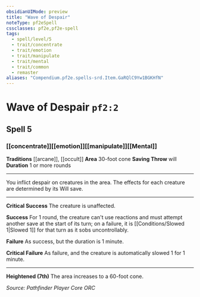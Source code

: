 ```yaml
---
obsidianUIMode: preview
title: "Wave of Despair"
noteType: pf2eSpell
cssclasses: pf2e,pf2e-spell
tags:
  - spell/level/5
  - trait/concentrate
  - trait/emotion
  - trait/manipulate
  - trait/mental
  - trait/common
  - remaster
aliases: "Compendium.pf2e.spells-srd.Item.GaRQlC9Yw1BGKHfN" 
---
```

# Wave of Despair  `pf2:2`  
## Spell 5
### [[concentrate]][[emotion]][[manipulate]][[Mental]]
**Traditions** [[arcane]], [[occult]]
**Area** 30-foot cone
**Saving Throw**  will
**Duration** 1 or more rounds
* * * 
You inflict despair on creatures in the area. The effects for each creature are determined by its Will save.

* * *

**Critical Success** The creature is unaffected.

**Success** For 1 round, the creature can't use reactions and must attempt another save at the start of its turn; on a failure, it is [[Conditions/Slowed 1|Slowed 1]] for that turn as it sobs uncontrollably.

**Failure** As success, but the duration is 1 minute.

**Critical Failure** As failure, and the creature is automatically slowed 1 for 1 minute.

* * *

**Heightened (7th)** The area increases to a 60-foot cone.

*Source: Pathfinder Player Core*
*ORC*
